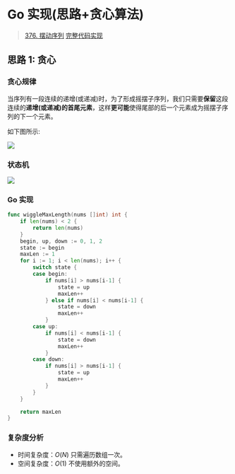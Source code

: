 # Go 实现(思路+贪心算法)

> [376. 摆动序列](https://leetcode-cn.com/problems/wiggle-subsequence/)
> [完整代码实现](https://github.com/bingohuang/go-codes/blob/master/leetcode/editor/cn/p376_WiggleSubsequence_test.go)

## 思路 1: 贪心
### 贪心规律
当序列有一段连续的递增(或递减)时，为了形成摇摆子序列，我们只需要**保留**这段连续的**递增(或递减)**的**首尾元素**，这样**更可能**使得尾部的后一个元素成为摇摆子序列的下一个元素。

如下图所示:

![](https://leetcode-cn.oss-cn-hangzhou.aliyuncs.com/p371/p371-1.png)

### 状态机

![](https://leetcode-cn.oss-cn-hangzhou.aliyuncs.com/p371/p371-2.png)

### Go 实现
```go
func wiggleMaxLength(nums []int) int {
	if len(nums) < 2 {
		return len(nums)
	}
	begin, up, down := 0, 1, 2
	state := begin
	maxLen := 1
	for i := 1; i < len(nums); i++ {
		switch state {
		case begin:
			if nums[i] > nums[i-1] {
				state = up
				maxLen++
			} else if nums[i] < nums[i-1] {
				state = down
				maxLen++
			}
		case up:
			if nums[i] < nums[i-1] {
				state = down
				maxLen++
			}
		case down:
			if nums[i] > nums[i-1] {
				state = up
				maxLen++
			}
		}
	}

	return maxLen
}
```
### 复杂度分析
- 时间复杂度：$O(N)$ 只需遍历数组一次。
- 空间复杂度：$O(1)$ 不使用额外的空间。